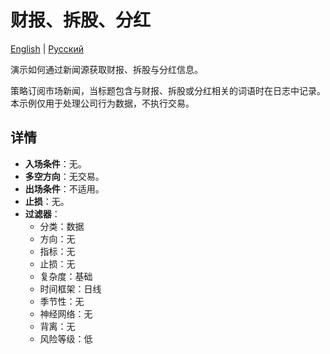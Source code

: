 # 财报、拆股、分红
[English](README.md) | [Русский](README_ru.md)

演示如何通过新闻源获取财报、拆股与分红信息。

策略订阅市场新闻，当标题包含与财报、拆股或分红相关的词语时在日志中记录。
本示例仅用于处理公司行为数据，不执行交易。

## 详情

- **入场条件**：无。
- **多空方向**：无交易。
- **出场条件**：不适用。
- **止损**：无。
- **过滤器**：
  - 分类：数据
  - 方向：无
  - 指标：无
  - 止损：无
  - 复杂度：基础
  - 时间框架：日线
  - 季节性：无
  - 神经网络：无
  - 背离：无
  - 风险等级：低

